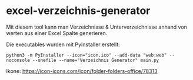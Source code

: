 # excel-verzeichnis-generator

Mit diesem tool kann man Verzeichnisse & Unterverzeichnisse anhand von werten aus einer Excel Spalte generieren.

Die executables wurden mit PyInstaller erstellt:

```
python3 -m PyInstaller --icon="icon.ico" --add-data "web:web" --noconsole --onefile --name="Verzeichnis Generator" main.py
```

Ikone: https://icon-icons.com/icon/folder-folders-office/78313
